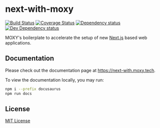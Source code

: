 # next-with-moxy

[![Build Status][build-status-image]][build-status-url] [![Coverage Status][codecov-image]][codecov-url] [![Dependency status][david-dm-image]][david-dm-url] [![Dev Dependency status][david-dm-dev-image]][david-dm-dev-url]

[build-status-url]:https://github.com/moxystudio/next-with-moxy/actions
[build-status-image]:https://img.shields.io/github/workflow/status/moxystudio/next-with-moxy/Node%20CI/master
[codecov-url]:https://codecov.io/gh/moxystudio/next-with-moxy
[codecov-image]:https://img.shields.io/codecov/c/github/moxystudio/next-with-moxy/master.svg
[david-dm-url]:https://david-dm.org/moxystudio/next-with-moxy
[david-dm-image]:https://img.shields.io/david/moxystudio/next-with-moxy.svg
[david-dm-dev-url]:https://david-dm.org/moxystudio/next-with-moxy?type=dev
[david-dm-dev-image]:https://img.shields.io/david/dev/moxystudio/next-with-moxy.svg

MOXY's boilerplate to accelerate the setup of new [Next.js](https://nextjs.org/) based web applications.

## Documentation

Please check out the documentation page at https://next-with.moxy.tech.

To view the documentation locally, you may run:

```bash
npm i --prefix docusaurus
npm run docs
```

## License

[MIT License](./LICENSE.md)

